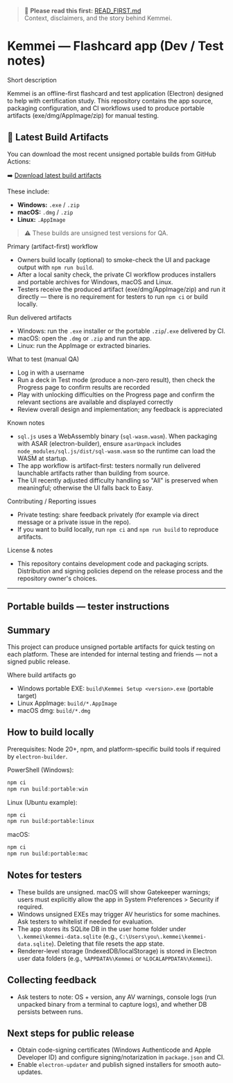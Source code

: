 > 📘 **Please read this first:** [READ_FIRST.md](READ_FIRST.md)  
> Context, disclaimers, and the story behind Kemmei.

# Kemmei — Flashcard app (Dev / Test notes)

Short description

Kemmei is an offline-first flashcard and test application (Electron) designed to help with certification study. This repository contains the app source, packaging configuration, and CI workflows used to produce portable artifacts (exe/dmg/AppImage/zip) for manual testing.

## 🚀 Latest Build Artifacts

You can download the most recent unsigned portable builds from GitHub Actions:

➡️ [Download latest build artifacts](https://github.com/thumbcoded/kemmei-app/actions/runs/18932724333)

These include:
- **Windows:** `.exe` / `.zip`
- **macOS:** `.dmg` / `.zip`
- **Linux:** `.AppImage`

> ⚠️ These builds are unsigned test versions for QA.

Primary (artifact-first) workflow

- Owners build locally (optional) to smoke-check the UI and package output with `npm run build`.
- After a local sanity check, the private CI workflow produces installers and portable archives for Windows, macOS and Linux.
- Testers receive the produced artifact (exe/dmg/AppImage/zip) and run it directly — there is no requirement for testers to run `npm ci` or build locally.

Run delivered artifacts

- Windows: run the `.exe` installer or the portable `.zip`/`.exe` delivered by CI.
- macOS: open the `.dmg` or `.zip` and run the app.
- Linux: run the AppImage or extracted binaries.

What to test (manual QA)

- Log in with a username
- Run a deck in Test mode (produce a non-zero result), then check the Progress page to confirm results are recorded
- Play with unlocking difficulties on the Progress page and confirm the relevant sections are available and displayed correctly
- Review overall design and implementation; any feedback is appreciated

Known notes

- `sql.js` uses a WebAssembly binary (`sql-wasm.wasm`). When packaging with ASAR (electron-builder), ensure `asarUnpack` includes `node_modules/sql.js/dist/sql-wasm.wasm` so the runtime can load the WASM at startup.
- The app workflow is artifact-first: testers normally run delivered launchable artifacts rather than building from source.
- The UI recently adjusted difficulty handling so "All" is preserved when meaningful; otherwise the UI falls back to Easy.

Contributing / Reporting issues

- Private testing: share feedback privately (for example via direct message or a private issue in the repo).
- If you want to build locally, run `npm ci` and `npm run build` to reproduce artifacts.

License & notes

- This repository contains development code and packaging scripts. Distribution and signing policies depend on the release process and the repository owner's choices.

---

## Portable builds — tester instructions

Summary
-------
This project can produce unsigned portable artifacts for quick testing on each platform. These are intended for internal testing and friends — not a signed public release.

Where build artifacts go
- Windows portable EXE: `build\Kemmei Setup <version>.exe` (portable target)
- Linux AppImage: `build/*.AppImage`
- macOS dmg: `build/*.dmg`

How to build locally
---------------------
Prerequisites: Node 20+, npm, and platform-specific build tools if required by `electron-builder`.

PowerShell (Windows):
```powershell
npm ci
npm run build:portable:win
```

Linux (Ubuntu example):
```bash
npm ci
npm run build:portable:linux
```

macOS:
```bash
npm ci
npm run build:portable:mac
```

Notes for testers
-----------------
- These builds are unsigned. macOS will show Gatekeeper warnings; users must explicitly allow the app in System Preferences > Security if required.
- Windows unsigned EXEs may trigger AV heuristics for some machines. Ask testers to whitelist if needed for evaluation.
- The app stores its SQLite DB in the user home folder under `\.kemmei\kemmei-data.sqlite` (e.g., `C:\Users\you\.kemmei\kemmei-data.sqlite`). Deleting that file resets the app state.
- Renderer-level storage (IndexedDB/localStorage) is stored in Electron user data folders (e.g., `%APPDATA%\Kemmei` or `%LOCALAPPDATA%\Kemmei`).

Collecting feedback
-------------------
- Ask testers to note: OS + version, any AV warnings, console logs (run unpacked binary from a terminal to capture logs), and whether DB persists between runs.

Next steps for public release
-----------------------------
- Obtain code-signing certificates (Windows Authenticode and Apple Developer ID) and configure signing/notarization in `package.json` and CI.
- Enable `electron-updater` and publish signed installers for smooth auto-updates.
